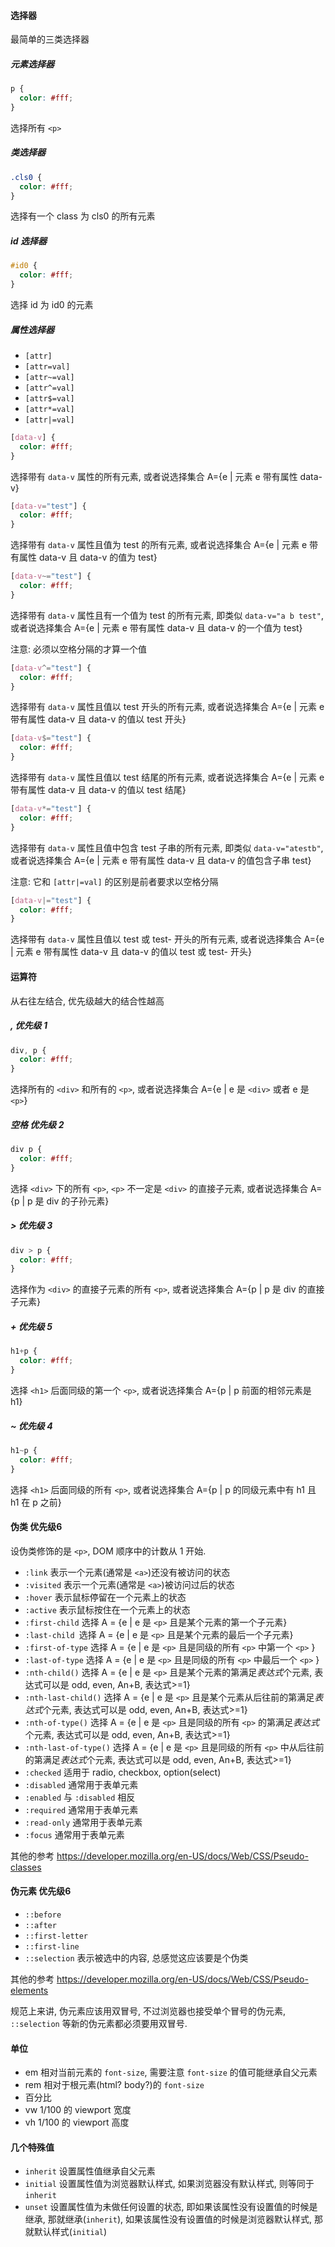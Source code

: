 #### 选择器

最简单的三类选择器

##### 元素选择器

```css
p {
  color: #fff;
}
```

选择所有 `<p>`

##### 类选择器

```css
.cls0 {
  color: #fff;
}
```

选择有一个 class 为 cls0 的所有元素

##### id 选择器

```css
#id0 {
  color: #fff;
}
```

选择 id 为 id0 的元素

##### 属性选择器

* `[attr]`
* `[attr=val]`
* `[attr~=val]`
* `[attr^=val]`
* `[attr$=val]`
* `[attr*=val]`
* `[attr|=val]`

```css
[data-v] {
  color: #fff;
}
```

选择带有 `data-v` 属性的所有元素, 或者说选择集合 A={e | 元素 e 带有属性 data-v}



```css
[data-v="test"] {
  color: #fff;
}
```

选择带有 `data-v` 属性且值为 test 的所有元素, 或者说选择集合 A={e | 元素 e 带有属性 data-v 且 data-v 的值为 test}



```css
[data-v~="test"] {
  color: #fff;
}
```

选择带有 `data-v` 属性且有一个值为 test 的所有元素, 即类似 `data-v="a b test"`, 或者说选择集合 A={e | 元素 e 带有属性 data-v 且 data-v 的一个值为 test}

注意: 必须以空格分隔的才算一个值



```css
[data-v^="test"] {
  color: #fff;
}
```

选择带有 `data-v` 属性且值以 test 开头的所有元素, 或者说选择集合 A={e | 元素 e 带有属性 data-v 且 data-v 的值以 test 开头}



```css
[data-v$="test"] {
  color: #fff;
}
```

选择带有 `data-v` 属性且值以 test 结尾的所有元素, 或者说选择集合 A={e | 元素 e 带有属性 data-v 且 data-v 的值以 test 结尾}



```css
[data-v*="test"] {
  color: #fff;
}
```

选择带有 `data-v` 属性且值中包含 test 子串的所有元素, 即类似 `data-v="atestb"`, 或者说选择集合 A={e | 元素 e 带有属性 data-v 且 data-v 的值包含子串 test}

注意: 它和 `[attr|=val]` 的区别是前者要求以空格分隔



```css
[data-v|="test"] {
  color: #fff;
}
```

选择带有 `data-v` 属性且值以 test 或 test- 开头的所有元素, 或者说选择集合 A={e | 元素 e 带有属性 data-v 且 data-v 的值以 test 或 test- 开头}



#### 运算符

从右往左结合, 优先级越大的结合性越高

##### , 优先级 1

```css
div, p {
  color: #fff;
}
```

选择所有的 `<div>` 和所有的 `<p>`, 或者说选择集合 A={e | e 是 `<div>` 或者 e 是 `<p>`}



##### 空格 优先级 2

```css
div p {
  color: #fff;
}
```

选择 `<div>` 下的所有 `<p>`, `<p>` 不一定是 `<div>` 的直接子元素, 或者说选择集合 A={p | p 是 div 的子孙元素}

##### > 优先级 3

```css
div > p {
  color: #fff;
}
```

选择作为 `<div>` 的直接子元素的所有 `<p>`, 或者说选择集合 A={p | p 是 div 的直接子元素}

##### + 优先级 5

```css
h1+p {
  color: #fff;
}
```

选择 `<h1>` 后面同级的第一个 `<p>`, 或者说选择集合 A={p | p 前面的相邻元素是 h1}

##### ~ 优先级 4

```css
h1~p {
  color: #fff;
}
```

选择 `<h1>` 后面同级的所有 `<p>`, 或者说选择集合 A={p | p 的同级元素中有 h1 且 h1 在 p 之前}



#### 伪类 优先级6

设伪类修饰的是 `<p>`, DOM 顺序中的计数从 1 开始.

* `:link` 表示一个元素(通常是 `<a>`)还没有被访问的状态
* `:visited` 表示一个元素(通常是 `<a>`)被访问过后的状态
* `:hover` 表示鼠标停留在一个元素上的状态
* `:active` 表示鼠标按住在一个元素上的状态
* `:first-child` 选择 A = {e | e 是 `<p>` 且是某个元素的第一个子元素}
* `:last-child `选择 A = {e | e 是 `<p>` 且是某个元素的最后一个子元素}
* `:first-of-type` 选择 A = {e | e 是 `<p>` 且是同级的所有 `<p>` 中第一个 `<p>` }
* `:last-of-type` 选择 A = {e | e 是 `<p>` 且是同级的所有 `<p>` 中最后一个 `<p>` }
* `:nth-child()` 选择 A = {e | e 是 `<p>` 且是某个元素的第满足*表达式*个元素, 表达式可以是 odd, even, An+B,  表达式>=1}
* `:nth-last-child()` 选择 A = {e | e 是 `<p>` 且是某个元素从后往前的第满足*表达式*个元素, 表达式可以是 odd, even, An+B,  表达式>=1}
* `:nth-of-type()` 选择 A = {e | e 是 `<p>` 且是同级的所有 `<p>` 的第满足*表达式*个元素, 表达式可以是 odd, even, An+B,  表达式>=1}
* `:nth-last-of-type()` 选择 A = {e | e 是 `<p>` 且是同级的所有 `<p>` 中从后往前的第满足*表达式*个元素, 表达式可以是 odd, even, An+B,  表达式>=1}
* `:checked` 适用于 radio, checkbox, option(select)
* `:disabled` 通常用于表单元素
* `:enabled` 与 `:disabled` 相反
* `:required` 通常用于表单元素
* `:read-only` 通常用于表单元素
* `:focus` 通常用于表单元素

其他的参考 https://developer.mozilla.org/en-US/docs/Web/CSS/Pseudo-classes



#### 伪元素 优先级6

* `::before` 
* `::after`
* `::first-letter`
* `::first-line`
* `::selection` 表示被选中的内容, 总感觉这应该要是个伪类

其他的参考 https://developer.mozilla.org/en-US/docs/Web/CSS/Pseudo-elements

规范上来讲, 伪元素应该用双冒号, 不过浏览器也接受单个冒号的伪元素, `::selection` 等新的伪元素都必须要用双冒号.



#### 单位

* em 相对当前元素的 `font-size`, 需要注意 `font-size` 的值可能继承自父元素
* rem 相对于根元素(html? body?)的 `font-size`
* 百分比 
* vw 1/100 的 viewport 宽度
* vh 1/100 的 viewport 高度



#### 几个特殊值

* `inherit` 设置属性值继承自父元素
* `initial` 设置属性值为浏览器默认样式, 如果浏览器没有默认样式, 则等同于 `inherit`
* `unset` 设置属性值为未做任何设置的状态, 即如果该属性没有设置值的时候是继承, 那就继承(`inherit`), 如果该属性没有设置值的时候是浏览器默认样式, 那就默认样式(`initial`)